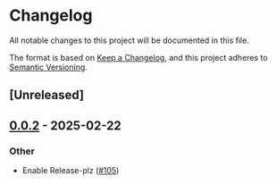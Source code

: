 # Changelog

All notable changes to this project will be documented in this file.

The format is based on [Keep a Changelog](https://keepachangelog.com/en/1.0.0/),
and this project adheres to [Semantic Versioning](https://semver.org/spec/v2.0.0.html).

## [Unreleased]

## [0.0.2](https://github.com/x7c1/gesha/compare/gesha-core-v0.0.1...gesha-core-v0.0.2) - 2025-02-22

### Other

- Enable Release-plz ([#105](https://github.com/x7c1/gesha/pull/105))
